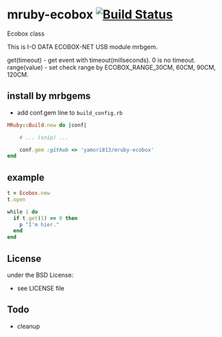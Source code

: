 # mruby-ecobox   [![Build Status](https://travis-ci.org/yamori813/mruby-ecobox.svg?branch=master)](https://travis-ci.org/yamori813/mruby-ecobox)
Ecobox class

This is I-O DATA ECOBOX-NET USB module mrbgem.

get(timeout) - get event with timeout(millseconds). 0 is no timeout.
range(value) - set check range by ECOBOX_RANGE_30CM, 60CM, 90CM, 120CM.

## install by mrbgems
- add conf.gem line to `build_config.rb`

```ruby
MRuby::Build.new do |conf|

    # ... (snip) ...

    conf.gem :github => 'yamori813/mruby-ecobox'
end
```
## example
```ruby
t = Ecobox.new
t.open

while 1 do
  if t.get(1) == 0 then
    p "I'm hier."
  end
end
```

## License
under the BSD License:
- see LICENSE file

## Todo

- cleanup
